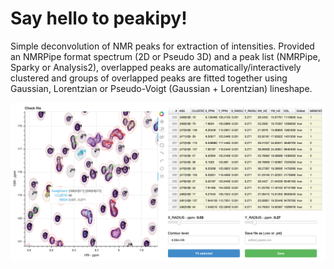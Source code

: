 Say hello to peakipy!
=====================

Simple deconvolution of NMR peaks for extraction of intensities.
Provided an NMRPipe format spectrum (2D or Pseudo 3D) and a peak list
(NMRPipe, Sparky or Analysis2), overlapped peaks are
automatically/interactively clustered and groups of overlapped peaks are
fitted together using Gaussian, Lorentzian or Pseudo-Voigt (Gaussian +
Lorentzian) lineshape.

![image](./static/bokeh.png)
